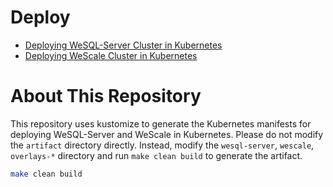 # Deploy
* [Deploying WeSQL-Server Cluster in Kubernetes](https://wesql.io/docs/tutorial/kubernetes/wesql-server/)
* [Deploying WeScale Cluster in Kubernetes](https://wesql.io/docs/tutorial/kubernetes/wescale)

# About This Repository
This repository uses kustomize to generate the Kubernetes manifests for deploying WeSQL-Server and WeScale in Kubernetes.
Please do not modify the `artifact` directory directly. Instead, modify the `wesql-server`, `wescale`, `overlays-*` directory and run `make clean build` to generate the artifact.
```bash
make clean build
```